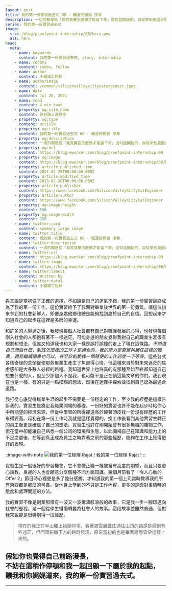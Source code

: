 ```yaml
---
layout: post
title: 我的第一份實習過去式 00 - 職涯的開始 序章
description: 一切的都是從「我究竟要怎麼做才能留下來」這句話開始的，自從來到美國大學的第一天後我腦中就時常浮現出這樣的念頭。曾聽過很多留美成功的例子的我，親身來到這裡後才發現那只不過是被大眾媒體美化過的少數幾個而已。雖然也想過自己成為功成名就的那其中一個，但其實內心只是期望能夠在畢業後能有一個好的開始，得到一個留下來工作的機會。沒想到不久之前還是個小屁孩高中生的我不知不覺的也迎來了要面對社會的這一天。
series: 我的第一份實習過去式
image:
  src: /blog/proofpoint-internship/00/hero.png
  alt: hero
head:
  meta:
    - name: keywords
      content: 我的第一份實習過去式, story, internship
    - name: robots
      content: index, follow
    - name: author
      content: 小貓貓工程師
    - name: authorImage
      content: /common/siliconvalleykittycatengineer.jpeg
    - name: date
      content: Jul 28, 2021
    - name: read
      content: 4 min read
    - property: og:site_name
      content: 矽谷路上遇見你
    - property: og:type
      content: article
    - property: og:title
      content: 我的第一份實習過去式 00 - 職涯的開始 序章
    - property: og:description
      content: 一切的都是從「我究竟要怎麼做才能留下來」這句話開始的，自從來到美國大學的第一天後我腦中就時常浮現出這樣的念頭。曾聽過很多留美成功的例子的我，親身來到這裡後才發現那只不過是被大眾媒體美化過的少數幾個而已。雖然也想過自己成為功成名就的那其中一個，但其實內心只是期望能夠在畢業後能有一個好的開始，得到一個留下來工作的機會。沒想到不久之前還是個小屁孩高中生的我不知不覺的也迎來了要面對社會的這一天。
    - property: og:url
      content: https://blog.ewocker.com/blog/proofpoint-internship-00
    - property: og:image
      content: https://blog.ewocker.com/blog/proofpoint-internship/00/hero.png
    - property: article:published_time
      content: 2021-07-28T00:00:00.000Z
    - property: article:modified_time
      content: 2023-03-20T00:00:00.000Z
    - property: article:publisher
      content: https://www.facebook.com/SiliconValleyKittyCatEngineer
    - property: article:author
      content: https://www.facebook.com/SiliconValleyKittyCatEngineer
    - property: og:image:height
      content: 536
    - property: og:image:width
      content: 750
    - name: twitter:card
      content: summary_large_image
    - name: twitter:title
      content: 我的第一份實習過去式 00 - 職涯的開始 序章
    - name: twitter:description
      content: 一切的都是從「我究竟要怎麼做才能留下來」這句話開始的，自從來到美國大學的第一天後我腦中就時常浮現出這樣的念頭。曾聽過很多留美成功的例子的我，親身來到這裡後才發現那只不過是被大眾媒體美化過的少數幾個而已。雖然也想過自己成為功成名就的那其中一個，但其實內心只是期望能夠在畢業後能有一個好的開始，得到一個留下來工作的機會。沒想到不久之前還是個小屁孩高中生的我不知不覺的也迎來了要面對社會的這一天。
    - name: twitter:url
      content: https://blog.ewocker.com/blog/proofpoint-internship-00
    - name: twitter:image
      content: https://blog.ewocker.com/blog/proofpoint-internship/00/hero.png
    - name: twitter:label1
      content: Written by
    - name: twitter:data1
      content: 小貓貓工程師
---
```


與其說是當初做了正確的選擇，不如說是自己的運氣不錯，我的第一份實習最終成為了我的第一份工作。這份實習給予了我面對畢業後世界的第一份勇氣，讓這位初來乍到的社會新鮮人，即便身處他鄉也總是能夠找到屬於自己的自信。回想起來才知道自己的起步在這裡是多麽的幸運。

和許多的人聊過之後，我發現每個人社會都有自己對職涯發展的心得，也發現每個剛入社會的人都抱有著不一樣迷茫。可能身邊的朋友覺得我對自己的職業生涯很有規劃和想法，但誰又知道我也和大家一樣是誤打誤撞的走上了現在這條路。_不知道自己想做什麼，到底怎麼樣的工作才是適合的，我的能力是否足夠勝任這樣的職責，還是繼續讀書也可以，甚至於乾脆找一個隨便的工作過度一下等等_，這些各式各樣奇怪的念頭促使那些畢業生產生了焦慮得心情，但這種來自於對未來迷茫的焦慮感卻是大多數人必經的路程。我知道世界上也許真的有那種至始至終都知道自己想要什麼的人，但至少那個人不是我，也可能不是正在讀這篇文章的你們。我到現在也是一樣，有的只是一點模糊的想法，然後在迷霧中探索並找到自己認為最適合道路。

我打從心底覺得職業生涯的起步不需要是一份穩定的工作，至少我的經歷是這樣告訴我的，實習生是奠定我職業開端的基礎。一份好的實習也許不能在起步時給你心中所期望的經濟來源，但從中學習的所得卻遠高於硬著頭皮找一份沒有經歷的工作來得要高。起初在第一份工作時我就是這樣覺得的，換工作後看到其他實習生轉正的員工後更是確信了自己的想法。實習生也許在剛開始會有很多無趣的雜物工作，但在當中卻能讓自己熟悉一個公司的環境和生態，以此彌補自己在知識和能力上的不足之處後，在等到真正成為員工之時靠著之前的那些經歷，能夠在工作上獲得更好的表現。

::image-with-note
![我的第一位經理 Rajat !](/blog/proofpoint-internship/00/rajat.jpeg)
我的第一位經理 Rajat !
::

實習生是一個很好的學習機會，它不會像正職一樣被富有高度的期望，而且只要虛心請教，身邊的人也會願意分享個種不同方面知識。幾個月前看了「令人心動的 Offer 2」節目時心裡更是多了幾分感觸，才知道我的第一個上司當時教導我的所有東西都是那麼的可貴。從他身上學到的不只是工作內容，更多的是面對事情時的態度和處理問題的方法。

我的實習不像是創業那樣有一波又一波驚濤駭浪般的故事，它是我一步一腳印邁向社會的歷程，是一個從學生慢慢轉變為社會人的故事。這段故事並雖然普通，但對我來說卻是很特別得一段經歷。

> 現在的我正在半山腰上抬頭仰望，看著被雲層蓋住通往山頂的路還是感到有些迷茫，但回頭俯瞰下方的路時發現，原來當初的也是攀著層層雲朵這樣上來的。

**假如你也覺得自己前路漫長，<br/>**
**不妨在這稍作停頓和我一起回顧一下屬於我的起點，<br/>**
**讓我和你娓娓道來，我的第一份實習過去式。**
---

---
